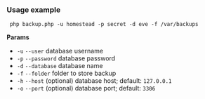 ### Usage example
```
 php backup.php -u homestead -p secret -d eve -f /var/backups
```

**Params**

- `-u` `--user` database username
- `-p` `--password` database password
- `-d` `--database` database name
- `-f` `--folder` folder to store backup
- `-h` `--host` (optional) database host; default: `127.0.0.1`
- `-o` `--port` (optional) database port; default: `3306`

